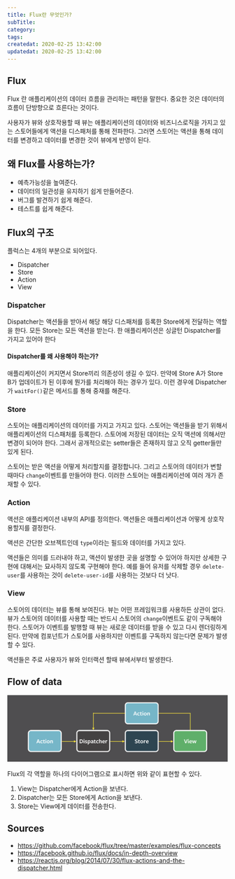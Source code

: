 ```yaml
---
title: Flux란 무엇인가?
subTitle:
category:
tags:
createdat: 2020-02-25 13:42:00
updatedat: 2020-02-25 13:42:00
---
```


## Flux

Flux 란 애플리케이션의 데이터 흐름을 관리하는 패턴을 말한다. 중요한 것은 데이터의 흐름이 단방향으로 흐른다는 것이다.  

사용자가 뷰와 상호작용할 때 뷰는 애플리케이션의 데이터와 비즈니스로직을 가지고 있는 스토어들에게 액션을 디스패처를 통해 전파한다. 그러면 스토어는 액션을 통해 데이터를 변경하고 데이터를 변경한 것이 뷰에게 반영이 된다.

## 왜 Flux를 사용하는가?

* 예측가능성을 높여준다.
* 데이터의 일관성을 유지하기 쉽게 만들어준다.
* 버그를 발견하기 쉽게 해준다.
* 테스트를 쉽게 해준다.

## Flux의 구조 

플럭스는 4개의 부분으로 되어있다.

* Dispatcher
* Store
* Action
* View

### Dispatcher

Dispatcher는 액션들을 받아서 해당 해당 디스패처를 등록한 Store에게 전달하는 역할을 한다. 모든 Store는 모든 액션을 받는다. 한 애플리케이션은 싱글턴 Dispatcher를 가지고 있어야 한다

#### Dispatcher를 왜 사용해야 하는가?

애플리케이션이 커지면서 Store끼리 의존성이 생길 수 있다. 만약에 Store A가 Store B가 업데이트가 된 이후에 뭔가를 처리해야 하는 경우가 있다. 이런 경우에 Dispatcher가 `waitFor()`같은 메서드를 통해 중재를 해준다.

### Store

스토어는 애플리케이션의 데이터를 가지고 가지고 있다. 스토어는 액션들을 받기 위해서 애플리케이션의 디스패처를 등록한다. 스토어에 저장된 데이터는 오직 액션에 의해서만 변경이 되어야 한다. 그래서 공개적으로는 setter들은 존재하지 않고 오직 getter들만 있게 된다.  

스토어는 받은 액션을 어떻게 처리할지를 결정합니다. 그리고 스토어의 데이터가 변할 때마다 `change`이벤트를 만들어야 한다. 이러한 스토어는 애플리케이션에 여러 개가 존재할 수 있다.

### Action

액션은 애플리케이션 내부의 API를 정의한다. 액션들은 애플리케이션과 어떻게 상호작용할지를 결정한다.  

액션은 간단한 오브젝트인데 `type`이라는 필드와 데이터를 가지고 있다.  

액션들은 의미를 드러내야 하고, 액션이 발생한 곳을 설명할 수 있어야 하지만 상세한 구현에 대해서는 묘사하지 않도록 구현해야 한다. 예를 들어 유저를 삭제할 경우 `delete-user`를 사용하는 것이 `delete-user-id`를 사용하는 것보다 더 낫다.

### View

스토어의 데이터는 뷰를 통해 보여진다. 뷰는 어떤 프레임워크를 사용하든 상관이 없다. 뷰가 스토어의 데이터를 사용할 때는 반드시 스토어의 `change`이벤트도 같이 구독해야 한다. 스토어가 이벤트를 발행할 때 뷰는 새로운 데이터를 받을 수 있고 다시 렌더링하게 된다. 만약에 컴포넌트가 스토어를 사용하지만 이벤트를 구독하지 않는다면 문제가 발생할 수 있다.  

액션들은 주로 사용자가 뷰와 인터랙션 할때 뷰에서부터 발생한다.

## Flow of data

![](/images/flow.png)

Flux의 각 역할을 하나의 다이어그램으로 표시하면 위와 같이 표현할 수 있다.

1. View는 Dispatcher에게 Action을 보낸다.
2. Dispatcher는 모든 Store에게 Action을 보낸다.
3. Store는 View에게 데이터를 전송한다.

## Sources

* <https://github.com/facebook/flux/tree/master/examples/flux-concepts>
* <https://facebook.github.io/flux/docs/in-depth-overview>
* <https://reactjs.org/blog/2014/07/30/flux-actions-and-the-dispatcher.html>
